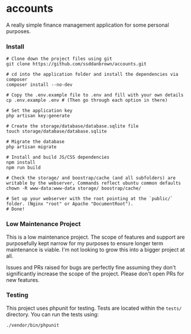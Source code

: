 # accounts

A really simple finance management application for some personal purposes.

### Install

```shell
# Clone down the project files using git
git clone https://github.com/ssddanbrown/accounts.git

# cd into the application folder and install the dependencies via composer
composer install --no-dev

# Copy the .env.example file to .env and fill with your own details
cp .env.example .env # (Then go through each option in there)

# Set the application key
php artisan key:generate

# Create the storage/database/database.sqlite file
touch storage/database/database.sqlite

# Migrate the database
php artisan migrate

# Install and build JS/CSS dependencies
npm install
npm run build

# Check the storage/ and boostrap/cache (and all subfolders) are writable by the webserver, Commands reflect ubuntu common defaults
chown -R www-data:www-data storage/ boostrap/cache/

# Set up your webserver with the root pointing at the `public/` folder. (Nginx "root" or Apache "DocumentRoot"). 
# Done!
```

### Low Maintenance Project

This is a low maintenance project. The scope of features and support are
purposefully kept narrow for my purposes to ensure longer term maintenance is viable.
I'm not looking to grow this into a bigger project at all.

Issues and PRs raised for bugs are perfectly fine assuming they don't significantly
increase the scope of the project. Please don't open PRs for new features.

### Testing

This project uses phpunit for testing. Tests are located within the `tests/` directory.
You can run the tests using:

```shell
./vendor/bin/phpunit
```
